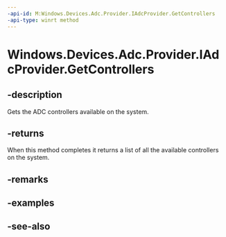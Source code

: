 ----api-id: M:Windows.Devices.Adc.Provider.IAdcProvider.GetControllers
-api-type: winrt method
---<!-- Method syntaxpublic Windows.Foundation.Collections.IVectorView<Windows.Devices.Adc.Provider.IAdcControllerProvider> GetControllers()--># Windows.Devices.Adc.Provider.IAdcProvider.GetControllers## -descriptionGets the ADC controllers available on the system.## -returnsWhen this method completes it returns a list of all the available controllers on the system.## -remarks## -examples## -see-also